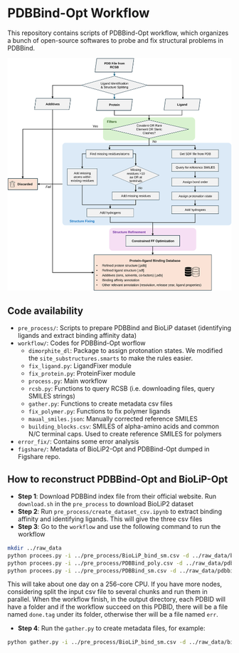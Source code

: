 # PDBBind-Opt Workflow

This repository contains scripts of PDBBind-Opt workflow, which organizes a bunch of open-source softwares to probe and fix structural problems in PDBBind.

![workflow](assets/workflow.svg)

## Code availability

+ `pre_process/`: Scripts to prepare PDBBind and BioLiP dataset (identifying ligands and extract binding affinity data)
+ `workflow/`: Codes for PDBBind-Opt worflow
  - `dimorphite_dl`: Package to assign protonation states. We modified the `site_substructures.smarts` to make the rules easier.
  - `fix_ligand.py`: LigandFixer module
  - `fix_protein.py`: ProteinFixer module
  - `process.py`: Main workflow
  - `rcsb.py`: Functions to query RCSB (i.e. downloading files, query SMILES strings)
  - `gather.py`: Functions to create metadata csv files
  - `fix_polymer.py`: Functions to fix polymer ligands
  - `maual_smiles.json`: Manually corrected reference SMILES
  - `building_blocks.csv`: SMILES of alpha-amino acids and common N/C terminal caps. Used to create reference SMILES for polymers
+ `error_fix/`: Contains some error analysis
+ `figshare/`: Metadata of BioLiP2-Opt and PDBBind-Opt dumped in Figshare repo.

## How to reconstruct PDBBind-Opt and BioLiP-Opt

+ **Step 1**: Download PDBBind index file from their official website. Run `download.sh` in the `pre_process` to download BioLiP2 dataset
+ **Step 2**: Run `pre_process/create_dataset_csv.ipynb` to extract binding affinity and identifying ligands. This will give the three csv files
+ **Step 3**: Go to the `workflow` and use the following command to run the workflow
```bash
mkdir ../raw_data
python procees.py -i ../pre_process/BioLiP_bind_sm.csv -d ../raw_data/biolip2_opt
python procees.py -i ../pre_process/PDBBind_poly.csv -d ../raw_data/pdbbind_opt_poly --poly
python procees.py -i ../pre_process/PDBBind_sm.csv -d ../raw_data/pdbbind_opt_sm
```
This will take about one day on a 256-core CPU. If you have more nodes, considering split the input csv file to several chunks and run them in parallel. When the workflow finish, in the output directory, each PDBID will have a folder and if the workflow succeed on this PDBID, there will be a file named `done.tag` under its folder, otherwise ther will be a file named `err`. 
+ **Step 4**: Run the `gather.py` to create metadata files, for example:
```bash
python gather.py -i ../pre_process/BioLiP_bind_sm.csv -d ../raw_data/biolip2_opt -o ../figshare/biolip2_opt/biolip2_opt.csv
```